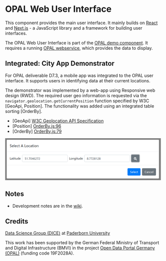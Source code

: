 # OPAL Web User Interface

This component provides the main user interface.
It mainly builds on [React](https://reactjs.org/) and [Next.js](https://nextjs.org/) - a JavaScript library and a framework for building user interfaces.

The OPAL Web User Interface is part of the [OPAL demo component](https://github.com/projekt-opal/demo).
It requires a running [OPAL webservice](https://github.com/projekt-opal/web-service), which provides the data to display.

## Integrated: City App Demonstrator 

For OPAL deliverable D7.3, a mobile app was integrated to the OPAL user interface. It supports users in identifying data at their current locations.

The demonstrator was implemented by a web-app using Responsive web design (RWD).
The required user geo information is requested via the `navigator.geolocation.getCurrentPosition` function specified by W3C [GeoApi, Position].
The functionality was added using an integrated table sorting [OrderBy].

* [GeoApi] [W3C Geolocation API Specification](https://w3c.github.io/geolocation-api/)
* [Position] [OrderBy.js:96](src/components/report/datasets/dataset/OrderBy.js#L96)
* [OrderBy] [OrderBy.js:79](src/components/report/datasets/dataset/OrderBy.js#L79)

![Location selection](doc/location.png)


## Notes

- Development notes are in the [wiki](https://github.com/projekt-opal/web-ui).


## Credits

[Data Science Group (DICE)](https://dice-research.org/) at [Paderborn University](https://www.uni-paderborn.de/)

This work has been supported by the German Federal Ministry of Transport and Digital Infrastructure (BMVI) in the project [Open Data Portal Germany (OPAL)](http://projekt-opal.de/) (funding code 19F2028A).
  
